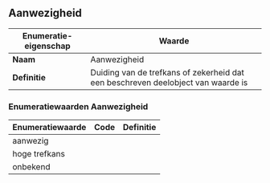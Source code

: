 ﻿## Aanwezigheid
| **Enumeratie-eigenschap** | **Waarde** |
| ---- | ---- |
| **Naam** | Aanwezigheid |
| **Definitie** | Duiding van de trefkans of zekerheid dat een beschreven deelobject van waarde is |
### Enumeratiewaarden Aanwezigheid
| **Enumeratiewaarde** | **Code** | **Definitie** |
| ---- | ---- | ---- |
| aanwezig |  |  |
| hoge trefkans |  |  |
| onbekend |  |  |

